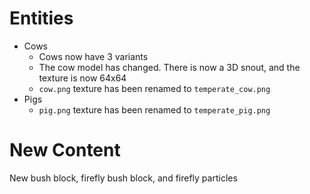 # Entities
- Cows
  - Cows now have 3 variants
  - The cow model has changed. There is now a 3D snout, and the texture is now 64x64
  - `cow.png` texture has been renamed to `temperate_cow.png`
- Pigs
  - `pig.png` texture has been renamed to `temperate_pig.png`

# New Content
New bush block, firefly bush block, and firefly particles